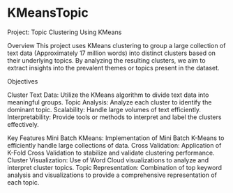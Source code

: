 # KMeansTopic

Project: Topic Clustering Using KMeans

Overview
This project uses KMeans clustering to group a large collection of text data (Approximately 17 million words) into distinct clusters based on their underlying topics. By analyzing the resulting clusters, we aim to extract insights into the prevalent themes or topics present in the dataset.

Objectives

Cluster Text Data: Utilize the KMeans algorithm to divide text data into meaningful groups.
Topic Analysis: Analyze each cluster to identify the dominant topic.
Scalability: Handle large volumes of text efficiently.
Interpretability: Provide tools or methods to interpret and label the clusters effectively.

Key Features
Mini Batch KMeans: Implementation of Mini Batch K-Means to efficiently handle large collections of data.
Cross Validation: Application of K-Fold Cross Validation to stabilize and validate clustering performance.
Cluster Visualization: Use of Word Cloud visualizations to analyze and interpret cluster topics.
Topic Representation: Combination of top keyword analysis and visualizations to provide a comprehensive representation of each topic.

